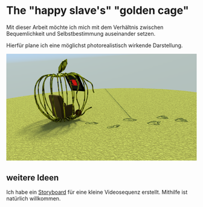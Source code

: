 # The "happy slave's" "golden cage"

Mit dieser Arbeit möchte ich mich mit dem Verhältnis zwischen Bequemlichkeit und Selbstbestimmung auseinander setzen.

Hierfür plane ich eine möglichst photorealistisch wirkende Darstellung.

![aktueller Stand als gerendertes Bild](TheHappySlaveInThegoldenCage.png)


weitere Ideen
-------------

Ich habe ein [Storyboard](Storyboard.pdf) für eine kleine Videosequenz erstellt. Mithilfe ist natürlich willkommen.
